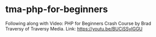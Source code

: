 # tma-php-for-beginners
Following along with Video: PHP for Beginners Crash Course by Brad Traversy of Traversy Media. Link: https://youtu.be/BUCiSSyIGGU
